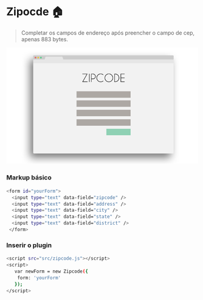 # Zipocde :house:
> Completar os campos de endereço após preencher o campo de cep, apenas 883 bytes.

![Alt Text](https://github.com/jeffersondanielss/zipcode/raw/gh-pages/images/zipcode.png)


### Markup básico
```sh
<form id="yourForm">
  <input type="text" data-field="zipcode" />
  <input type="text" data-field="address" />
  <input type="text" data-field="city" />
  <input type="text" data-field="state" />
  <input type="text" data-field="district" />
 </form>
```

### Inserir o plugin
```sh
<script src="src/zipcode.js"></script>
<script>
   var newForm = new Zipcode({
    form: 'yourForm'
   });
</script>
```